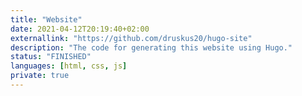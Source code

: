 ```yaml
---
title: "Website"
date: 2021-04-12T20:19:40+02:00
externallink: "https://github.com/druskus20/hugo-site" 
description: "The code for generating this website using Hugo."
status: "FINISHED"
languages: [html, css, js]
private: true
---
```

